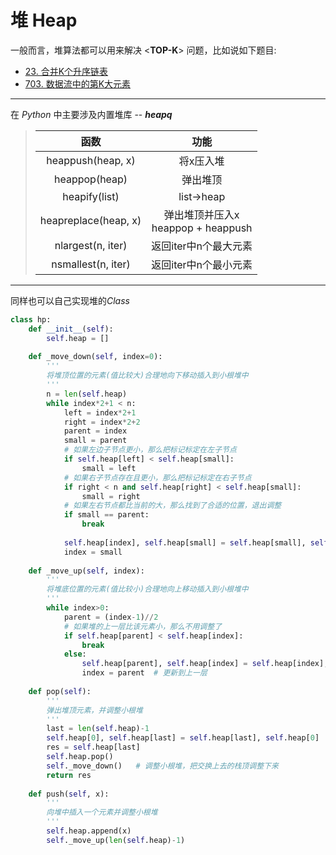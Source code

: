 # 堆 Heap

一般而言，堆算法都可以用来解决 <**TOP-K**> 问题，比如说如下题目:
* [23. 合并K个升序链表](./python/23.%20合并K个升序链表.md)
* [703. 数据流中的第K大元素](./python/703.%20数据流中的第K大元素.md)

---

在 *Python* 中主要涉及内置堆库 -- ***heapq***

> | 函数 | 功能 |
> | :---: | :---: |
> | heappush(heap, x) | 将x压入堆 |
> | heappop(heap)   | 弹出堆顶 |
> | heapify(list)   | list&rarr;heap |
> | heapreplace(heap, x) | 弹出堆顶并压入x<br>heappop + heappush |
> | nlargest(n, iter) | 返回iter中n个最大元素 |
> | nsmallest(n, iter) | 返回iter中n个最小元素 |



---

同样也可以自己实现堆的*Class*

```py
class hp:
    def __init__(self):
        self.heap = []
    
    def _move_down(self, index=0):
        '''
        将堆顶位置的元素(值比较大)合理地向下移动插入到小根堆中
        '''
        n = len(self.heap)
        while index*2+1 < n:
            left = index*2+1
            right = index*2+2
            parent = index
            small = parent
            # 如果左边子节点更小，那么把标记标定在左子节点
            if self.heap[left] < self.heap[small]:
                small = left
            # 如果右子节点存在且更小，那么把标记标定在右子节点
            if right < n and self.heap[right] < self.heap[small]:
                small = right
            # 如果左右节点都比当前的大，那么找到了合适的位置，退出调整
            if small == parent:
                break
            
            self.heap[index], self.heap[small] = self.heap[small], self.heap[index]
            index = small
    
    def _move_up(self, index):
        '''
        将堆底位置的元素(值比较小)合理地向上移动插入到小根堆中
        '''
        while index>0:
            parent = (index-1)//2
            # 如果堆的上一层比该元素小，那么不用调整了
            if self.heap[parent] < self.heap[index]:
                break
            else:
                self.heap[parent], self.heap[index] = self.heap[index], self.heap[parent]   # 交换
                index = parent  # 更新到上一层
    
    def pop(self):
        '''
        弹出堆顶元素，并调整小根堆
        '''
        last = len(self.heap)-1
        self.heap[0], self.heap[last] = self.heap[last], self.heap[0]   # 交换堆顶和堆底，并把堆底弹出
        res = self.heap[last]
        self.heap.pop()
        self._move_down()   # 调整小根堆，把交换上去的栈顶调整下来
        return res
    
    def push(self, x):
        '''
        向堆中插入一个元素并调整小根堆
        '''
        self.heap.append(x)
        self._move_up(len(self.heap)-1)
```